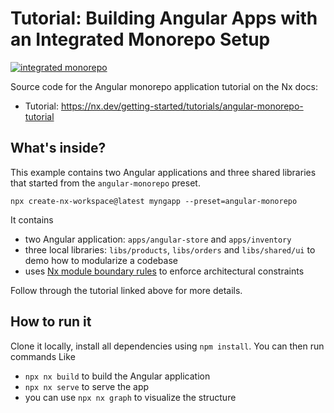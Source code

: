 # Tutorial: Building Angular Apps with an Integrated Monorepo Setup

[![integrated monorepo](https://img.shields.io/static/v1?label=Nx%20setup&message=integrated%20monorepo&color=blue)](https://nx.dev/concepts/integrated-vs-package-based#integrated-repos)


Source code for the Angular monorepo application tutorial on the Nx docs:
- Tutorial: https://nx.dev/getting-started/tutorials/angular-monorepo-tutorial

## What's inside?

This example contains two Angular applications and three shared libraries that started from the `angular-monorepo` preset. 

```
npx create-nx-workspace@latest myngapp --preset=angular-monorepo
```

It contains 

- two Angular application: `apps/angular-store` and `apps/inventory`
- three local libraries: `libs/products`, `libs/orders` and `libs/shared/ui` to demo how to modularize a codebase
- uses [Nx module boundary rules](https://nx.dev/core-features/enforce-project-boundaries) to enforce architectural constraints

Follow through the tutorial linked above for more details.

## How to run it

Clone it locally, install all dependencies using `npm install`. You can then run commands Like

- `npx nx build` to build the Angular application
- `npx nx serve` to serve the app
- you can use `npx nx graph` to visualize the structure
